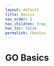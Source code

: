 ```yaml
---
layout: default
title: Basics
nav_order: 2
has_children: true
has_toc: false
permalink: /basics
---
```


# GO Basics

